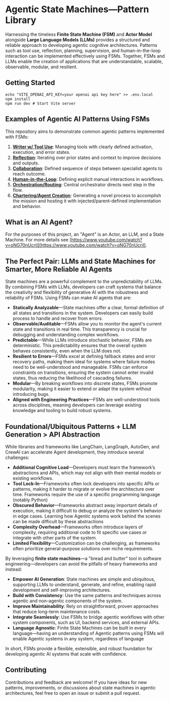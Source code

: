 
# Agentic State Machines—Pattern Library

Harnessing the timeless **Finite State Machine (FSM)** and **Actor Model** alongside **Large Language Models (LLMs)** provides a structured and reliable approach to developing agentic cognitive architectures. Patterns such as tool use, reflection, planning, supervision, and human-in-the-loop interaction can be implemented effectively using FSMs. Together, FSMs and LLMs enable the creation of applications that are understandable, scalable, observable, modular, and resilient.

## Getting Started

```
echo "VITE_OPENAI_API_KEY=your openai api key here" >> .env.local
npm install
npm run dev # Start Vite server
```

## Examples of Agentic AI Patterns Using FSMs

This repository aims to demonstrate common agentic patterns implemented with FSMs:

1. [**Writer w/ Tool Use**](./actors/writer/writer.md): Managing tools with clearly defined activation, execution, and error states.
2. [**Reflection**](./src/actors/reflection/reflection.md): Iterating over prior states and context to improve decisions and outputs.
3. [**Collaboration**](./src/actors/collaboration/collaboration.md): Defined sequence of steps between specialist agents to reach outcome.
4. [**Human-in-the-Loop**]('./src/actors/human_in_the_loop/human_in_the_loop.md): Defining explicit manual interactions in workflows.
5. [**Orchestration/Routing**](./src/actors/collaboration/collaboration.md): Central orchestrator directs next step in the flow.
6. [**Chartering/Agent Creation**](./src/actors/code_execution/code_execution.md): Generating a novel process to accomplish the mission and hosting it with injected/parent-defined implementation and behavior.

## What is an AI Agent?

For the purposes of this project, an "Agent" is an Actor, an LLM, and a State Machine. For more details see [https://www.youtube.com/watch?v=oNG70nUcriI](https://www.youtube.com/watch?v=oNG70nUcriI).

## The Perfect Pair: LLMs and State Machines for Smarter, More Reliable AI Agents

State machines are a powerful complement to the unpredictability of LLMs. By combining FSMs with LLMs, developers can craft systems that balance the creativity and flexibility of generative AI with the robustness and reliability of FSMs. Using FSMs can make AI agents that are:

- **Statically Analyzable**—State machines offer a clear, formal definition of all states and transitions in the system. Developers can easily build process to handle and recover from errors.
- **Observable/Auditable**—FSMs allow you to monitor the agent's current state and transitions in real time. This transparency is crucial for debugging and understanding complex workflows.
- **Predictable**—While LLMs introduce stochastic behavior, FSMs are deterministic. This predictability ensures that the overall system behaves consistently, even when the LLM does not.
- **Resilient to Errors**—FSMs excel at defining fallback states and error recovery paths, making them ideal for systems where failure modes need to be well-understood and manageable. FSMs can enforce constraints on transitions, ensuring the system cannot enter invalid states, thus reducing the likelihood of cascading failures.
- **Modular**—By breaking workflows into discrete states, FSMs promote modularity, making it easier to extend or adapt the system without introducing bugs.
- **Aligned with Engineering Practices**—FSMs are well-understood tools across disciplines, meaning developers can leverage existing knowledge and tooling to build robust systems.

## Foundational/Ubiquitous Patterns + LLM Generation > API Abstraction

While libraries and frameworks like LangChain, LangGraph, AutoGen, and CrewAI can accelerate Agent development, they introduce several challenges:

- **Additional Cognitive Load**—Developers must learn the framework’s abstractions and APIs, which may not align with their mental models or existing workflows.
- **Tool Lock-In**—Frameworks often lock developers into specific APIs or patterns, making it harder to migrate or evolve the architecture over time. Frameworks require the use of a specific programming language (notably Python)
- **Obscured Behavior**—Frameworks abstract away important details of execution, making it difficult to debug or analyze the system's behavior in edge cases. Learning how Agentic systems work behind the scenes can be made difficult by these abstractions
- **Complexity Overhead**—Frameworks often introduce layers of complexity, requiring additional code to fit specific use cases or integrate with other parts of the system.
- **Limited Flexibility**—Customization can be challenging, as frameworks often prioritize general-purpose solutions over niche requirements.

By leveraging **finite state machines**—a "bread and butter" tool in software engineering—developers can avoid the pitfalls of heavy frameworks and instead:

- **Empower AI Generation**: State machines are simple and ubiquitous, supporting LLMs to understand, generate, and refine, enabling rapid development and self-improving architectures.
- **Build with Consistency**: Use the same patterns and techniques across agentic and non-agentic components of the system.
- **Improve Maintainability**: Rely on straightforward, proven approaches that reduce long-term maintenance costs.
- **Integrate Seamlessly**: Use FSMs to bridge agentic workflows with other system components, such as UI, backend services, and external APIs.
- **Language Agnostic**: Finite State Machines can be built in every language—having an understanding of Agentic patterns using FSMs will enable Agentic systems in any system, regardless of language

In short, FSMs provide a flexible, extensible, and robust foundation for developing agentic AI systems that scale with confidence.

## Contributing

Contributions and feedback are welcome! If you have ideas for new patterns, improvements, or discussions about state machines in agentic architectures, feel free to open an issue or submit a pull request.
